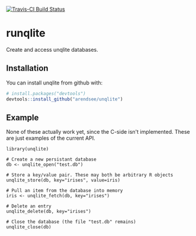 [![Travis-CI Build Status](https://travis-ci.org/arendsee/runqlite.svg?branch=master)](https://travis-ci.org/arendsee/runqlite)

# runqlite

Create and access unqlite databases.

## Installation

You can install unqlite from github with:

``` R
# install.packages("devtools")
devtools::install_github("arendsee/unqlite")
```

## Example

None of these actually work yet, since the C-side isn't implemented. These are
just examples of the current API.


```{r example}
library(unqlite)

# Create a new persistant database
db <- unqlite_open("test.db")

# Store a key/value pair. These may both be arbitrary R objects
unqlite_store(db, key="irises", value=iris)

# Pull an item from the database into memory
iris <- unqlite_fetch(db, key="irises")

# Delete an entry
unqlite_delete(db, key="irises")

# Close the database (the file "test.db" remains)
unqlite_close(db)
```
